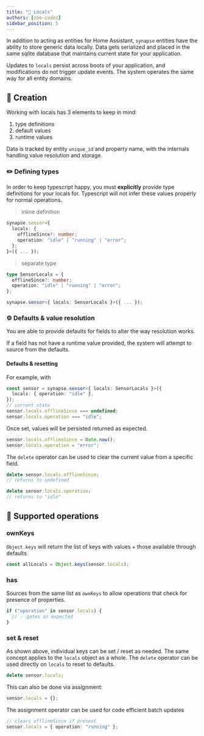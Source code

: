 ```yaml
---
title: "💼 Locals"
authors: [zoe-codez]
sidebar_position: 5
---
```


In addition to acting as entities for Home Assistant, `synapse` entities have the ability to store generic data locally.
Data gets serialized and placed in the same sqlite database that maintains current state for your application.

Updates to `locals` persist across boots of your application, and modifications do not trigger update events.
The system operates the same way for all entity domains.

## 🚀 Creation

Working with locals has 3 elements to keep in mind:

1. type definitions
2. default values
3. runtime values

Data is tracked by entity `unique_id` and property name, with the internals handling value resolution and storage.

### ✏️ Defining types

In order to keep typescript happy, you must **explicitly** provide type definitions for your locals for.
Typescript will not infer these values properly for normal operations.

> inline definition

```typescript
synapse.sensor<{
  locals: {
    offlineSince?: number;
    operation: "idle" | "running" | "error";
  };
}>({ ... });
```

> separate type

```typescript
type SensorLocals = {
  offlineSince?: number;
  operation: "idle" | "running" | "error";
};

synapse.sensor<{ locals: SensorLocals }>({ ... });
```

### ⚙️ Defaults & value resolution

You are able to provide defaults for fields to alter the way resolution works.

If a field has not have a runtime value provided, the system will attempt to source from the defaults.

#### Defaults & resetting

For example, with

```typescript
const sensor = synapse.sensor<{ locals: SensorLocals }>({
  locals: { operation: "idle" },
});
// current state
sensor.locals.offlineSince === undefined;
sensor.locals.operation === "idle";
```

Once set, values will be persisted returned as expected.

```typescript
sensor.locals.offlineSince = Date.now();
sensor.locals.operation = "error";
```

The `delete` operator can be used to clear the current value from a specific field.

```typescript
delete sensor.locals.offlineSince;
// returns to undefined

delete sensor.locals.operation;
// returns to "idle"
```

## 🪇 Supported operations

### ownKeys

`Object.keys` will return the list of keys with values + those available through defaults

```typescript
const allLocals = Object.keys(sensor.locals);
```

### has

Sources from the same list as `ownKeys` to allow operations that check for presence of properties.

```typescript
if ("operation" in sensor.locals) {
  // ✅ gates as expected
}
```

### set & reset

As shown above, individual keys can be set / reset as needed. The same concept applies to the `locals` object as a whole.
The `delete` operator can be used directly on `locals` to reset to defaults.

```typescript
delete sensor.locals;
```

This can also be done via assignment:

```typescript
sensor.locals = {};
```

The assignment operator can be used for code efficient batch updates

```typescript
// clears offlineSince if present
sensor.locals = { operation: "running" };
```
